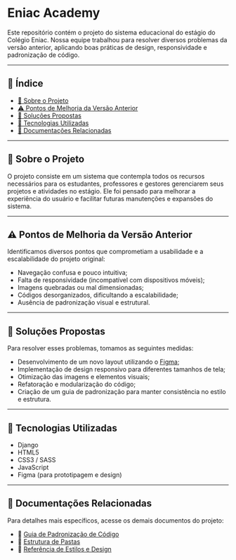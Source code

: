 # Eniac Academy

Este repositório contém o projeto do sistema educacional do estágio do Colégio Eniac. Nossa equipe trabalhou para resolver diversos problemas da versão anterior, aplicando boas práticas de design, responsividade e padronização de código.

---

## 📌 Índice

- [🔎 Sobre o Projeto](#-sobre-o-projeto)
- [⚠️ Pontos de Melhoria da Versão Anterior](#️-pontos-de-melhoria-da-versão-anterior)
- [🚀 Soluções Propostas](#-soluções-propostas)
- [🔧 Tecnologias Utilizadas](#-tecnologias-utilizadas)
- [📁 Documentações Relacionadas](#-documentações-relacionadas)

---

## 🔎 Sobre o Projeto

O projeto consiste em um sistema que contempla todos os recursos necessários para os estudantes, professores e gestores gerenciarem seus projetos e atividades no estágio. Ele foi pensado para melhorar a experiência do usuário e facilitar futuras manutenções e expansões do sistema.

---

## ⚠️ Pontos de Melhoria da Versão Anterior

Identificamos diversos pontos que comprometiam a usabilidade e a escalabilidade do projeto original:

- Navegação confusa e pouco intuitiva;
- Falta de responsividade (incompatível com dispositivos móveis);
- Imagens quebradas ou mal dimensionadas;
- Códigos desorganizados, dificultando a escalabilidade;
- Ausência de padronização visual e estrutural.

---

## 🚀 Soluções Propostas

Para resolver esses problemas, tomamos as seguintes medidas:

- Desenvolvimento de um novo layout utilizando o [Figma](https://www.figma.com/design/mvDXzi6gJPiA434dEtittX/ENIAC-Academy-%E2%80%A2-Interfaces-%E2%80%A2-P%C3%BAblico?node-id=0-1&t=qk2w0MRUJiLf70Pt-1);
- Implementação de design responsivo para diferentes tamanhos de tela;
- Otimização das imagens e elementos visuais;
- Refatoração e modularização do código;
- Criação de um guia de padronização para manter consistência no estilo e estrutura.

---

## 🔧 Tecnologias Utilizadas

- Django
- HTML5
- CSS3 / SASS
- JavaScript
- Figma (para prototipagem e design)

---

## 📁 Documentações Relacionadas

Para detalhes mais específicos, acesse os demais documentos do projeto:

- 📄 [Guia de Padronização de Código](./padronizacao.md)
- 🧱 [Estrutura de Pastas](./estrutura.md)
- 🎨 [Referência de Estilos e Design](./design.md)
